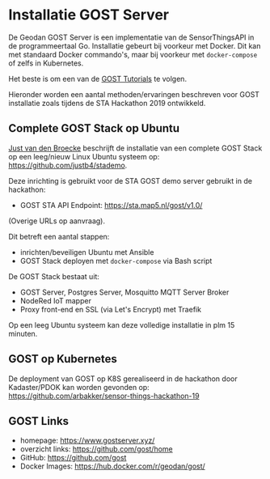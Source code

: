 # Installatie GOST Server

De Geodan GOST Server is een implementatie van de SensorThingsAPI in de programmeertaal Go.
Installatie gebeurt bij voorkeur met Docker. Dit kan met standaard Docker commando's, maar bij voorkeur
met `docker-compose` of zelfs in Kubernetes.

Het beste is om een van de [GOST Tutorials](https://www.gostserver.xyz/tutorials/) te volgen.

Hieronder worden een aantal methoden/ervaringen beschreven voor GOST installatie 
zoals tijdens de STA Hackathon 2019 ontwikkeld.

## Complete GOST Stack op Ubuntu
[Just van den Broecke](https://github.com/justb4/) beschrijft de installatie
van een complete GOST Stack op een leeg/nieuw Linux Ubuntu systeem op: https://github.com/justb4/stademo.

Deze inrichting is gebruikt voor de STA GOST demo server gebruikt in de hackathon: 

* GOST STA API Endpoint: https://sta.map5.nl/gost/v1.0/

(Overige URLs op aanvraag).

Dit betreft een aantal stappen:

* inrichten/beveiligen Ubuntu met Ansible
* GOST Stack deployen met `docker-compose` via Bash script

De GOST Stack bestaat uit:

* GOST Server, Postgres Server, Mosquitto MQTT Server Broker
* NodeRed IoT mapper
* Proxy front-end en SSL (via Let's Encrypt) met Traefik

Op een leeg Ubuntu systeem kan deze volledige installatie in plm 15 minuten.

## GOST op Kubernetes 
De deployment van GOST op K8S gerealiseerd in de 
hackathon door Kadaster/PDOK kan worden gevonden 
op: https://github.com/arbakker/sensor-things-hackathon-19
  
## GOST Links

* homepage: https://www.gostserver.xyz/
* overzicht links: https://github.com/gost/home
* GitHub: https://github.com/gost
* Docker Images: https://hub.docker.com/r/geodan/gost/

 